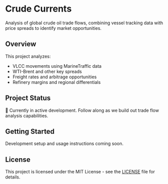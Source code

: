 # Crude Currents

Analysis of global crude oil trade flows, combining vessel tracking data with price spreads to identify market opportunities.

## Overview

This project analyzes:
- VLCC movements using MarineTraffic data
- WTI-Brent and other key spreads
- Freight rates and arbitrage opportunities
- Refinery margins and regional differentials

## Project Status

🚧 Currently in active development. Follow along as we build out trade flow analysis capabilities.

## Getting Started

Development setup and usage instructions coming soon.

## License

This project is licensed under the MIT License - see the [LICENSE](LICENSE) file for details.
